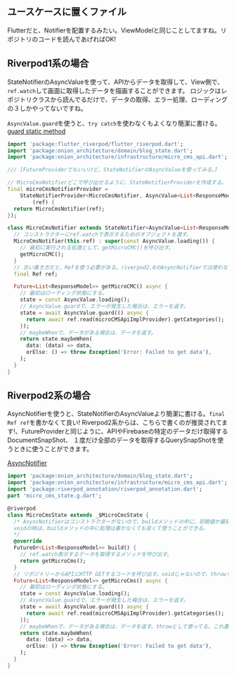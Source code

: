 ## ユースケースに置くファイル
Flutterだと、Notifierを配置するみたい。ViewModelと同じことしてますね。リポジトリのコードを読んであげればOK!

## Riverpod1系の場合
StateNotifierのAsyncValueを使って、APIからデータを取得して、View側で、`ref.watch`して画面に取得したデータを描画することができます。
ロジックはレポジトリクラスから読んでるだけで、データの取得、エラー処理、ローディングの３しかやってないですね。

`AsyncValue.guard`を使うと、`try catch`を使わなくもよくなり簡潔に書ける。
[guard<T> static method](https://pub.dev/documentation/riverpod/latest/riverpod/AsyncValue/guard.html)

```dart
import 'package:flutter_riverpod/flutter_riverpod.dart';
import 'package:onion_architecture/domain/blog_state.dart';
import 'package:onion_architecture/infrastructure/micro_cms_api.dart';

/// [FutureProviderでもいいけど、StateNotifierのAsyncValueを使ってみる。]

// MicroCmsNotifierどこで呼び出せるように、StateNotifierProviderを作成する。
final microCmsNotifierProvider =
    StateNotifierProvider<MicroCmsNotifier, AsyncValue<List<ResponseModel>>>(
        (ref) {
  return MicroCmsNotifier(ref);
});

class MicroCmsNotifier extends StateNotifier<AsyncValue<List<ResponseModel>>> {
  // コンストラクターにref.watchで表示するためのオブジェクトを渡す。
  MicroCmsNotifier(this.ref) : super(const AsyncValue.loading()) {
    // 最初に実行される処理として、getMicroCMC()を呼び出す。
    getMicroCMC();
  }
  // 古い書き方だと、Refを使う必要がある。riverpod2.0のAsyncNotifierでは使わない。
  final Ref ref;

  Future<List<ResponseModel>> getMicroCMC() async {
    // 最初はローディング状態にする。
    state = const AsyncValue.loading();
    // AsyncValue.guardで、エラーが発生した場合は、エラーを返す。
    state = await AsyncValue.guard(() async {
      return await ref.read(microCMSApiImplProvider).getCategories();
    });
    // maybeWhenで、データがある場合は、データを返す。
    return state.maybeWhen(
      data: (data) => data,
      orElse: () => throw Exception('Error: Failed to get data'),
    );
  }
}
```

## Riverpod2系の場合
AsyncNotifierを使うと、StateNotifierのAsyncValueより簡潔に書ける。`final Ref ref`を書かなくて良い!
Riverpod2系からは、こちらで書くのが推奨されてます!、FutureProviderと同じように、APIやFirebaseの特定のデータだけ取得するDocumentSnapShot、
１度だけ全部のデータを取得するQuerySnapShotを使うときに使うことができます。

[AsyncNotifier](https://pub.dev/documentation/riverpod/latest/riverpod/AsyncNotifier-class.html)

```dart
import 'package:onion_architecture/domain/blog_state.dart';
import 'package:onion_architecture/infrastructure/micro_cms_api.dart';
import 'package:riverpod_annotation/riverpod_annotation.dart';
part 'micro_cms_state.g.dart';

@riverpod
class MicroCmsState extends _$MicroCmsState {
  /* AsyncNotifierはコンストラクターがないので、buildメソッドの中に、初期値か最初に実行する処理を書く.
  voidの時は、buildメソッドの中に処理は書かなくても良くて使うことができる。
  */
  @override
  FutureOr<List<ResponseModel>> build() {
    // ref.watch表示するデータを取得するメソッドを呼び出す。
    return getMicroCms();
  }
  // リポジトリーからAPIにHTTP GETするコードを呼び出す。voidじゃないので、throwする処理を書かないといけない。
  Future<List<ResponseModel>> getMicroCms() async {
    // 最初はローディング状態にする。
    state = const AsyncValue.loading();
    // AsyncValue.guardで、エラーが発生した場合は、エラーを返す。
    state = await AsyncValue.guard(() async {
      return await ref.read(microCMSApiImplProvider).getCategories();
    });
    // maybeWhenで、データがある場合は、データを返す。throwとして使ってる。これ書かないと、エラーが出る!
    return state.maybeWhen(
      data: (data) => data,
      orElse: () => throw Exception('Error: Failed to get data'),
    );
  }
}
```
